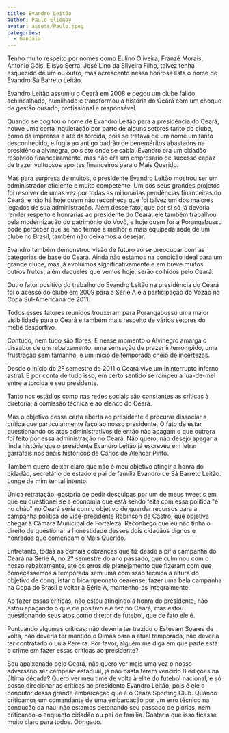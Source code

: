 ```yaml
---
title: Evandro Leitão
author: Paulo Elienay
avatar: assets/Paulo.jpeg
categories:
  - Gandaia
---
```

Tenho muito respeito por nomes como Eulino Oliveira, Franzé Morais, Antonio Góis, Elísyo Serra, José Lino da Silveira Filho, talvez tenha esquecido de um ou outro, mas acrescento nessa honrosa lista o nome de Evandro Sá Barreto Leitão.

Evandro Leitão assumiu o Ceará em 2008 e pegou um clube falido, achincalhado, humilhado e transformou a história do Ceará com um choque de gestão ousado, profissional e responsável.

Quando se cogitou o nome de Evandro Leitão para a presidência do Ceará, houve uma certa inquietação por parte de alguns setores tanto do clube, como da imprensa e até da torcida, pois se tratava de um nome um tanto desconhecido, e fugia ao antigo padrão de beneméritos abastados na presidência alvinegra, pois até onde se sabia, Evandro era um cidadão resolvido financeiramente, mas não era um empresário de sucesso capaz de trazer vultuosos aportes financeiros para o Mais Querido.

Mas para surpresa de muitos, o presidente Evandro Leitão mostrou ser um administrador eficiente e muito competente. Um dos seus grandes projetos foi resolver de umas vez por todas as milionárias pendências financeiras do Ceará, e não há hoje quem não reconheça que foi talvez um dos maiores legados de sua administração. Além desse fato, que por si só já deveria render respeito e honrarias ao presidente do Ceará, ele também trabalhou pela modernização do patrimônio do Vovô, e hoje quem for a Porangabussu pode perceber que se não temos a melhor e mais equipada sede de um clube no Brasil, também não deixamos a desejar. 

Evandro também demonstrou visão de futuro ao se preocupar com as categorias de base do Ceará. Ainda não estamos na condição ideal para um grande clube, mas já evoluímos significativamente e em breve muitos outros frutos, além daqueles que vemos hoje, serão colhidos pelo Ceará.

Outro fator positivo do trabalho do Evandro Leitão na presidência do Ceará foi o acesso do clube em 2009 para a Série A e a participação do Vozão na Copa Sul-Americana de 2011.

Todos esses fatores reunidos trouxeram para Porangabussu uma maior visibilidade para o Ceará e também mais respeito de vários setores do metiê desportivo.

Contudo, nem tudo são flores. E nesse momento o Alvinegro amarga o dissabor de um rebaixamento, uma sensação de prazer interrompido, uma frustração sem tamanho, e um início de temporada cheio de incertezas.

Desde o início do 2º semestre de 2011 o Ceará vive um ininterrupto inferno astral. E por conta de tudo isso, em certo sentido se rompeu a lua-de-mel entre a torcida e seu presidente.

Tanto nos estádios como nas redes sociais são constantes as críticas à diretoria, à comissão técnica e ao elenco do Ceará.

Mas o objetivo dessa carta aberta ao presidente é procurar dissociar a crítica que particularmente faço ao nosso presidente. O fato de estar questionando os atos administrativos de então não apagam o que outrora foi feito por essa administração no Ceará. Não quero, não desejo apagar a linda história que o presidente Evandro Leitão já escreveu em letrar garrafais nos anais históricos de Carlos de Alencar Pinto.

Também quero deixar claro que não é meu objetivo atingir a honra do cidadão, secretário de estado e pai de família Evandro de Sá Barreto Leitão. Longe de mim ter tal intento.

Única retratação: gostaria de pedir desculpas por um de meus tweet's em que eu questionei se a economia que está sendo feita com essa política "é no chão" no Ceará seria com o objetivo de guardar recursos para a campanha política do vice-presidente Robinson de Castro, que objetiva chegar à Câmara Municipal de Fortaleza. Reconheço que eu não tinha o direito de questionar a honestidade desses dois cidadãos dignos e honrados que comendam o Mais Querido.

Entretanto, todas as demais cobranças que fiz desde a pífia campanha do Ceará na Série A, no 2º semestre do ano passado, que culminou com o nosso rebaixamente, até os erros de planejamento que fizeram com que começássemos a temporada sem uma comissão técnica à altura do objetivo de conquistar o bicampeonato cearense, fazer uma bela campanha na Copa do Brasil e voltar à Série A, mantenho-as integralmente. 

Ao fazer essas críticas, não estou atingindo a honra do presidente, não estou apagando o que de positivo ele fez no Ceará, mas estou questionando seus atos como diretor de futebol, que de fato ele é. 

Pontuando algumas críticas: não deveria ter trazido o Estevam Soares de volta, não deveria ter mantido o Dimas para a atual temporada, não deveria ter contratado o Lula Pereira. Por favor, alguém me diga em que parte está o crime em fazer essas críticas ao presidente?

Sou apaixonado pelo Ceará, não quero ver mais uma vez o nosso adversário ser campeão estadual, já não basta terem vencido 8 edições na última década? Quero ver meu time de volta à elite do futebol nacional, e só posso direcionar as críticas ao presidente Evandro Leitão, pois é ele o condutor dessa grande embarcação que é o Ceará Sporting Club. Quando criticamos um comandante de uma embarcação por um erro técnico na condução da nau, não estamos detonando seu passado de glórias, nem criticando-o enquanto cidadão ou pai de família. Gostaria que isso ficasse muito claro para todos. Obrigado.
